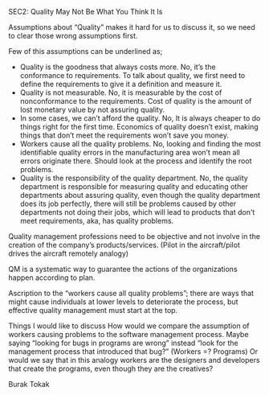 ﻿SEC2: Quality May Not Be What You Think It Is


Assumptions about “Quality” makes it hard for us to discuss it, so we need to clear those wrong assumptions first. 


Few of this assumptions can be underlined as;
* Quality is the goodness that always costs more. No, it’s the conformance to requirements. To talk about quality, we first need to define the requirements to give it a definition and measure it.
* Quality is not measurable. No, it is measurable by the cost of nonconformance to the requirements. Cost of quality is the amount of lost monetary value by not assuring quality.
* In some cases, we can’t afford the quality. No, It is always cheaper to do things right for the first time. Economics of quality doesn’t exist, making things that don’t meet the requirements won’t save you money.
* Workers cause all the quality problems. No, looking and finding the most identifiable quality errors in the manufacturing area won’t mean all errors originate there. Should look at the process and identify the root problems.
* Quality is the responsibility of the quality department. No, the quality department is responsible for measuring quality and educating other departments about assuring quality, even though the quality department does its job perfectly, there will still be problems caused by other departments not doing their jobs, which will lead to products that don't meet requirements, aka, has quality problems.


Quality management professions need to be objective and not involve in the creation of the company’s products/services. (Pilot in the aircraft/pilot drives the aircraft remotely analogy)


QM is a systematic way to guarantee the actions of the organizations happen according to plan.


Ascription to the “workers cause all quality problems”; there are ways that might cause individuals at lower levels to deteriorate the process, but effective quality management must start at the top.


Things I would like to discuss
How would we compare the assumption of workers causing problems to the software management process. Maybe saying “looking for bugs in programs are wrong” instead “look for the management process that introduced that bug?” (Workers =? Programs) Or would we say that in this analogy workers are the designers and developers that create the programs, even though they are the creatives?




Burak Tokak